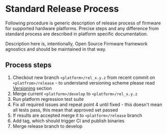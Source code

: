 # Standard Release Process

Following procedure is generic description of release process of firmware for
supported hardware platforms. Precise steps and any difference from standard
process are described in platform specific documentation.

Description here is, intentionally, Open Source Firmware framework agnostics
and should be maintained in that way.

## Process steps

1. Checkout new branch `<platform>/rel_x.y.z` from recent commit on
   `<platfrom>/release` - to understand versioning scheme please read
   [Versioning](versioning.md) section
2. Merge current `<platform>/develop` to `<platform>/rel_x.y.z`
3. Run platform regression test suite
5. Fix all required issues and repeat point 4 until fixed - this doesn't mean
   all tests pass, this mean that approved set passed
6. If results are accepted merge it to `<platform>/release` branch
7. Add tag, which should trigger CI and publish binaries
8. Merge release branch to develop
